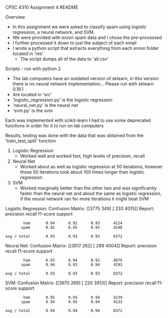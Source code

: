 CPSC 4310 Assignment 4 README

Overview
- In this assignment we were asked to classify spam using logistic regression, a neural network, and SVM.
- We were provided with enron spam data and I chose the pre-processed
- I further processed it down to just the subject of each email
- I wrote a python script that extracts everything from each enron folder located in 'res'
    - The script dumps all of the data to 'all.csv'

Scripts - run with python 2
- The lab computers have an outdated version of sklearn, in this version there is no neural network implementation... Please run with sklearn 0.19.1
- Are located in 'src'
- 'logistic_regression.py' is the logistic regression
- 'neural_net.py' is the neural net
- 'svm.py' is the svm

Each was implemented with scikit-learn
I had to use some deprecated functions in order for it to run on lab computers

Results, testing was done with the data that was obtained from the 'train_test_split' function
1. Logistic Regression
    - Worked well and worked fast, high levels of precision, recall
2. Neural Net
    - Worked about as well as logistic regression at 50 iterations, however those 50 iterations took about 100 times
        longer than logistic regression
3. SVM
    - Worked marginally better than the other two and was significantly faster than the neural net and about the same
        as logistic regression, if the neural network ran for more iterations it might beat SVM

Logistic Regression:
    Confusion Matrix:
    [[3775  349]
     [ 233 4015]]
    Report:
                 precision    recall  f1-score   support

            ham       0.94      0.92      0.93      4124
           spam       0.92      0.95      0.93      4248

    avg / total       0.93      0.93      0.93      8372

Neural Net:
    Confusion Matrix:
    [[3817  262]
     [ 289 4004]]
    Report:
                 precision    recall  f1-score   support

            ham       0.93      0.94      0.93      4079
           spam       0.94      0.93      0.94      4293

    avg / total       0.93      0.93      0.93      8372

SVM:
    Confusion Matrix:
    [[3970  269]
     [ 220 3913]]
    Report:
                 precision    recall  f1-score   support

            ham       0.95      0.94      0.94      4239
           spam       0.94      0.95      0.94      4133

    avg / total       0.94      0.94      0.94      8372
